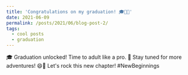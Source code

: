 ```yaml
---
title: 'Congratulations on my graduation! 🎓🥳🎉'
date: 2021-06-09
permalink: /posts/2021/06/blog-post-2/
tags:
  - cool posts
  - graduation
---
```


🎓 Graduation unlocked! Time to adult like a pro. 🥳 Stay tuned for more adventures! 😄🎉 Let's rock this new chapter! #NewBeginnings


